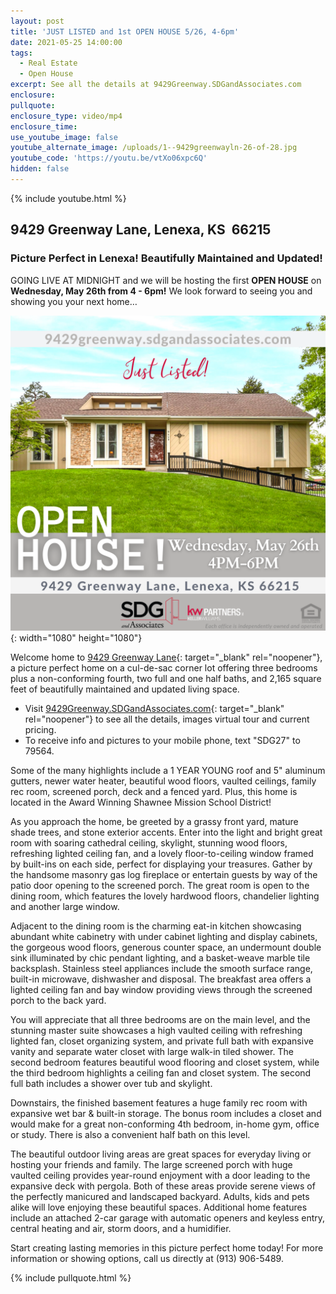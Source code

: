 ```yaml
---
layout: post
title: 'JUST LISTED and 1st OPEN HOUSE 5/26, 4-6pm'
date: 2021-05-25 14:00:00
tags:
  - Real Estate
  - Open House
excerpt: See all the details at 9429Greenway.SDGandAssociates.com
enclosure:
pullquote:
enclosure_type: video/mp4
enclosure_time:
use_youtube_image: false
youtube_alternate_image: /uploads/1--9429greenwayln-26-of-28.jpg
youtube_code: 'https://youtu.be/vtXo06xpc6Q'
hidden: false
---
```

{% include youtube.html %}

## 9429 Greenway Lane, Lenexa, KS&nbsp; 66215

### Picture Perfect in Lenexa\! Beautifully Maintained and Updated\!

GOING LIVE AT MIDNIGHT and we will be hosting the first **OPEN HOUSE** on **Wednesday, May 26th from 4 - 6pm\!** We look forward to seeing you and showing you your next home…

![](/uploads/greenway-oh-jl-unbranded.png){: width="1080" height="1080"}

Welcome home to [9429 Greenway Lane](http://9429Greenway.SDGandAssociates.com){: target="_blank" rel="noopener"}, a picture perfect home on a cul-de-sac corner lot offering three bedrooms plus a non-conforming fourth, two full and one half baths, and 2,165 square feet of beautifully maintained and updated living space.

* Visit [9429Greenway.SDGandAssociates.com](http://9429Greenway.SDGandAssociates.com){: target="_blank" rel="noopener"} to see all the details, images virtual tour and current pricing.
* To receive info and pictures to your mobile phone, text "SDG27" to 79564.

Some of the many highlights include a 1 YEAR YOUNG roof and 5" aluminum gutters, newer water heater, beautiful wood floors, vaulted ceilings, family rec room, screened porch, deck and a fenced yard. Plus, this home is located in the Award Winning Shawnee Mission School District\!

As you approach the home, be greeted by a grassy front yard, mature shade trees, and stone exterior accents. Enter into the light and bright great room with soaring cathedral ceiling, skylight, stunning wood floors, refreshing lighted ceiling fan, and a lovely floor-to-ceiling window framed by built-ins on each side, perfect for displaying your treasures. Gather by the handsome masonry gas log fireplace or entertain guests by way of the patio door opening to the screened porch. The great room is open to the dining room, which features the lovely hardwood floors, chandelier lighting and another large window.

Adjacent to the dining room is the charming eat-in kitchen showcasing abundant white cabinetry with under cabinet lighting and display cabinets, the gorgeous wood floors, generous counter space, an undermount double sink illuminated by chic pendant lighting, and a basket-weave marble tile backsplash. Stainless steel appliances include the smooth surface range, built-in microwave, dishwasher and disposal. The breakfast area offers a lighted ceiling fan and bay window providing views through the screened porch to the back yard.

You will appreciate that all three bedrooms are on the main level, and the stunning master suite showcases a high vaulted ceiling with refreshing lighted fan, closet organizing system, and private full bath with expansive vanity and separate water closet with large walk-in tiled shower. The second bedroom features beautiful wood flooring and closet system, while the third bedroom highlights a ceiling fan and closet system. The second full bath includes a shower over tub and skylight.

Downstairs, the finished basement features a huge family rec room with expansive wet bar & built-in storage. The bonus room includes a closet and would make for a great non-conforming 4th bedroom, in-home gym, office or study. There is also a convenient half bath on this level.

The beautiful outdoor living areas are great spaces for everyday living or hosting your friends and family. The large screened porch with huge vaulted ceiling provides year-round enjoyment with a door leading to the expansive deck with pergola. Both of these areas provide serene views of the perfectly manicured and landscaped backyard. Adults, kids and pets alike will love enjoying these beautiful spaces. Additional home features include an attached 2-car garage with automatic openers and keyless entry, central heating and air, storm doors, and a humidifier.

Start creating lasting memories in this picture perfect home today\! For more information or showing options, call us directly at (913) 906-5489.

{% include pullquote.html %}
